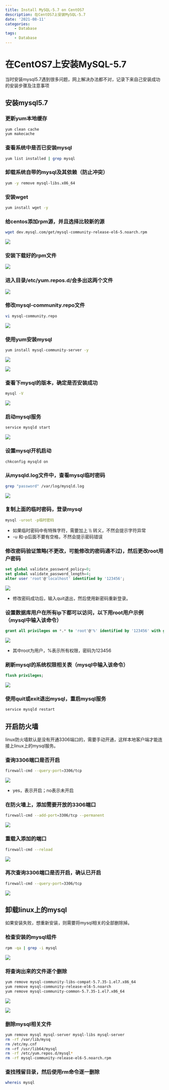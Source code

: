 ```yaml
---
title: Install MySQL-5.7 on CentOS7
description: 在CentOS7上安装MySQL-5.7
date: '2021-08-11'
categories:
    - Database
tags:
    - Database
---
```


# 在CentOS7上安装MySQL-5.7

当时安装mysql5.7遇到很多问题，网上解决办法都不对，记录下来自己安装成功的安装步骤及注意事项

## 安装mysql5.7

### 更新yum本地缓存

```bash
yum clean cache
yum makecache
```

### 查看系统中是否已安装mysql

```bash
yum list installed | grep mysql
```

### 卸载系统自带的mysql及其依赖（防止冲突）

```bash
yum -y remove mysql-libs.x86_64
```

### 安装wget

```bash
yum install wget -y
```

### 给centos添加rpm源，并且选择比较新的源

```bash
wget dev.mysql.com/get/mysql-community-release-el6-5.noarch.rpm
```

![](https://raw.githubusercontent.com/JavenJin/blog-image/master/content/post/Database/Install%20MySQL-5.7%20on%20CentOS7/install-mysql-5-7-1.png)

### 安装下载好的rpm文件

![](https://raw.githubusercontent.com/JavenJin/blog-image/master/content/post/Database/Install%20MySQL-5.7%20on%20CentOS7/install-mysql-5-7-2.png)

### 进入目录/etc/yum.repos.d/会多出这两个文件

![](https://raw.githubusercontent.com/JavenJin/blog-image/master/content/post/Database/Install%20MySQL-5.7%20on%20CentOS7/install-mysql-5-7-3.png)

### 修改mysql-community.repo文件

```bash
vi mysql-community.repo
```

![](https://raw.githubusercontent.com/JavenJin/blog-image/master/content/post/Database/Install%20MySQL-5.7%20on%20CentOS7/install-mysql-5-7-4.png)

### 使用yum安装mysql

```bash
yum install mysql-community-server -y
```

![](https://raw.githubusercontent.com/JavenJin/blog-image/master/content/post/Database/Install%20MySQL-5.7%20on%20CentOS7/install-mysql-5-7-5.png)

![](https://raw.githubusercontent.com/JavenJin/blog-image/master/content/post/Database/Install%20MySQL-5.7%20on%20CentOS7/install-mysql-5-7-6.png)

### 查看下mysql的版本，确定是否安装成功

```bash
mysql -V
```

![](https://raw.githubusercontent.com/JavenJin/blog-image/master/content/post/Database/Install%20MySQL-5.7%20on%20CentOS7/install-mysql-5-7-7.png)

### 启动mysql服务

```bash
service mysqld start
```

![](https://raw.githubusercontent.com/JavenJin/blog-image/master/content/post/Database/Install%20MySQL-5.7%20on%20CentOS7/install-mysql-5-7-8.png)

### 设置mysql开机启动

```bash
chkconfig mysqld on
```

### 从mysqld.log文件中，查看mysql临时密码

```bash
grep "password" /var/log/mysqld.log
```

![](https://raw.githubusercontent.com/JavenJin/blog-image/master/content/post/Database/Install%20MySQL-5.7%20on%20CentOS7/install-mysql-5-7-9.png)

### 复制上面的临时密码，登录mysql

```bash
mysql -uroot -p临时密码
```

- 如果临时密码中有特殊字符，需要加上 \\\\ 转义，不然会提示字符异常
- -u 和-p后面不要有空格，不然会提示密码错误

### 修改密码验证策略(不更改，可能修改的密码通不过)，然后更改root用户密码

```sql
set global validate_password_policy=0;
set global validate_password_length=4;
alter user 'root'@'localhost' identified by '123456';
```

![](https://raw.githubusercontent.com/JavenJin/blog-image/master/content/post/Database/Install%20MySQL-5.7%20on%20CentOS7/install-mysql-5-7-10.png)

- 修改密码成功后，输入quit退出，然后使用新密码重新登录。

### 设置数据库用户在所有ip下都可以访问，以下用root用户示例（mysql中输入该命令）

```sql
grant all privileges on *.* to 'root'@'%' identified by '123456' with grant option;
```

![](https://raw.githubusercontent.com/JavenJin/blog-image/master/content/post/Database/Install%20MySQL-5.7%20on%20CentOS7/install-mysql-5-7-11.png)

- 其中root为用户，%表示所有权限，密码为123456

### 刷新mysql的系统权限相关表（mysql中输入该命令）

```sql
flush privileges;
```

![](https://raw.githubusercontent.com/JavenJin/blog-image/master/content/post/Database/Install%20MySQL-5.7%20on%20CentOS7/install-mysql-5-7-12.png)

### 使用quit或exit退出mysql，重启mysql服务

```bash
service mysqld restart
```

## 开启防火墙

linux防火墙默认是没有开通3306端口的，需要手动开通，这样本地客户端才能连接上linux上的mysql服务。

### 查询3306端口是否开启

```bash
firewall-cmd --query-port=3306/tcp
```

![](https://raw.githubusercontent.com/JavenJin/blog-image/master/content/post/Database/Install%20MySQL-5.7%20on%20CentOS7/install-mysql-5-7-13.png)

- yes，表示开启；no表示未开启

### 在防火墙上，添加需要开放的3306端口

```bash
firewall-cmd --add-port=3306/tcp --permanent
```

![](https://raw.githubusercontent.com/JavenJin/blog-image/master/content/post/Database/Install%20MySQL-5.7%20on%20CentOS7/install-mysql-5-7-14.png)

### 重载入添加的端口

```bash
firewall-cmd --reload
```

![](https://raw.githubusercontent.com/JavenJin/blog-image/master/content/post/Database/Install%20MySQL-5.7%20on%20CentOS7/install-mysql-5-7-15.png)

### 再次查询3306端口是否开启，确认已开启

```bash
firewall-cmd --query-port=3306/tcp
```

![](https://raw.githubusercontent.com/JavenJin/blog-image/master/content/post/Database/Install%20MySQL-5.7%20on%20CentOS7/install-mysql-5-7-16.png)

## 卸载linux上的mysql

如果安装失败，想重新安装，则需要将mysql相关的全部删除掉。

### 检查安装的mysql组件

```bash
rpm -qa | grep -i mysql
```

![](https://raw.githubusercontent.com/JavenJin/blog-image/master/content/post/Database/Install%20MySQL-5.7%20on%20CentOS7/install-mysql-5-7-17.png)

### 将查询出来的文件逐个删除

```bash
yum remove mysql-community-libs-compat-5.7.35-1.el7.x86_64
yum remove mysql-community-release-el6-5.noarch
yum remove mysql-community-common-5.7.35-1.el7.x86_64
```

![](https://raw.githubusercontent.com/JavenJin/blog-image/master/content/post/Database/Install%20MySQL-5.7%20on%20CentOS7/install-mysql-5-7-18.png)

![](https://raw.githubusercontent.com/JavenJin/blog-image/master/content/post/Database/Install%20MySQL-5.7%20on%20CentOS7/install-mysql-5-7-19.png)

### 删除mysql相关文件

```bash
yum remove mysql mysql-server mysql-libs mysql-server
rm -rf /var/lib/mysq
rm /etc/my.cnf
rm –rf /usr/lib64/mysql
rm -rf /etc/yum.repos.d/mysql*
rm -rf mysql-community-release-el6-5.noarch.rpm
```

### 查找残留目录，然后使用rm命令逐一删除

```bash
whereis mysql
```